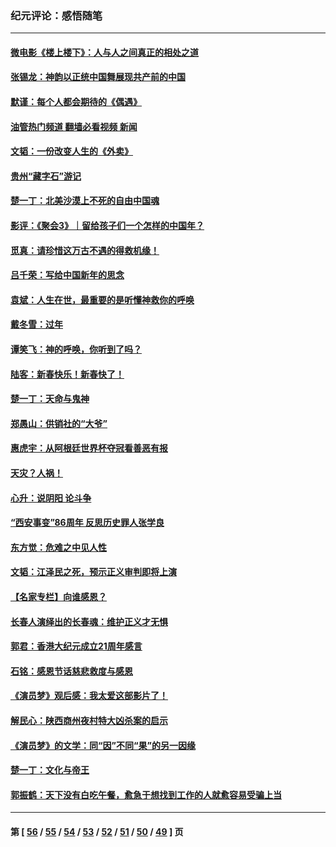 ### 纪元评论：感悟随笔
---
#### [微电影《楼上楼下》：人与人之间真正的相处之道](../../pages/nsc1035/n13944319.md?03250330) 
#### [张锡龙：神韵以正统中国舞展现共产前的中国](../../pages/nsc1035/n13939727.md?03250330) 
#### [默谨：每个人都会期待的《偶遇》](../../pages/nsc1035/n13939091.md?03250330) 
#### [油管热门频道 翻墙必看视频 新闻](ok?03250330)
#### [文韬：一份改变人生的《外卖》](../../pages/nsc1035/n13931822.md?03250330) 
#### [贵州“藏字石”游记](../../pages/nsc1035/n13923310.md?03250330) 
#### [楚一丁：北美沙漠上不死的自由中国魂](../../pages/nsc1035/n13921879.md?03250330) 
#### [影评：《聚会3》｜留给孩子们一个怎样的中国年？](../../pages/nsc1035/n13919652.md?03250330) 
#### [觅真：请珍惜这万古不遇的得救机缘！](../../pages/nsc1035/n13917157.md?03250330) 
#### [吕千荣：写给中国新年的思念](../../pages/nsc1035/n13915103.md?03250330) 
#### [袁斌：人生在世，最重要的是听懂神救你的呼唤](../../pages/nsc1035/n13914636.md?03250330) 
#### [戴冬雪：过年](../../pages/nsc1035/n13913311.md?03250330) 
#### [谭笑飞：神的呼唤，你听到了吗？](../../pages/nsc1035/n13912603.md?03250330) 
#### [陆客：新春快乐！新春快了！](../../pages/nsc1035/n13911771.md?03250330) 
#### [楚一丁：天命与鬼神](../../pages/nsc1035/n13904371.md?03250330) 
#### [郑愚山：供销社的“大爷”](../../pages/nsc1035/n13904409.md?03250330) 
#### [惠虎宇：从阿根廷世界杯夺冠看善恶有报](../../pages/nsc1035/n13889438.md?03250330) 
#### [天灾？人祸！](../../pages/nsc1035/n13900104.md?03250330) 
#### [心升：说阴阳 论斗争](../../pages/nsc1035/n13885189.md?03250330) 
#### [“西安事变”86周年 反思历史罪人张学良](../../pages/nsc1035/n13882019.md?03250330) 
#### [东方觉：危难之中见人性](../../pages/nsc1035/n13881549.md?03250330) 
#### [文韬：江泽民之死，预示正义审判即将上演](../../pages/nsc1035/n13877698.md?03250330) 
#### [【名家专栏】向谁感恩？](../../pages/nsc1035/n13873797.md?03250330) 
#### [长春人演绎出的长春魂：维护正义才无惧](../../pages/nsc1035/n13871764.md?03250330) 
#### [郭君：香港大纪元成立21周年感言](../../pages/nsc1035/n13871269.md?03250330) 
#### [石铭：感恩节话慈悲救度与感恩](../../pages/nsc1035/n13869863.md?03250330) 
#### [《演员梦》观后感：我太爱这部影片了！](../../pages/nsc1035/n13866783.md?03250330) 
#### [解民心：陕西商州夜村特大凶杀案的启示](../../pages/nsc1035/n13865339.md?03250330) 
#### [《演员梦》的文学：同“因”不同“果”的另一因缘](../../pages/nsc1035/n13863930.md?03250330) 
#### [楚一丁：文化与帝王](../../pages/nsc1035/n13863143.md?03250330) 
#### [郭振鹤：天下没有白吃午餐，愈急于想找到工作的人就愈容易受骗上当](../../pages/nsc1035/n13860772.md?03250330) 

---
#### 第 [ [56](./56.md?03250330) / [55](./55.md?03250330) / [54](./54.md?03250330) / [53](./53.md?03250330) / [52](./52.md?03250330) / [51](./51.md?03250330) / [50](./50.md?03250330) / [49](./49.md?03250330) ] 页
